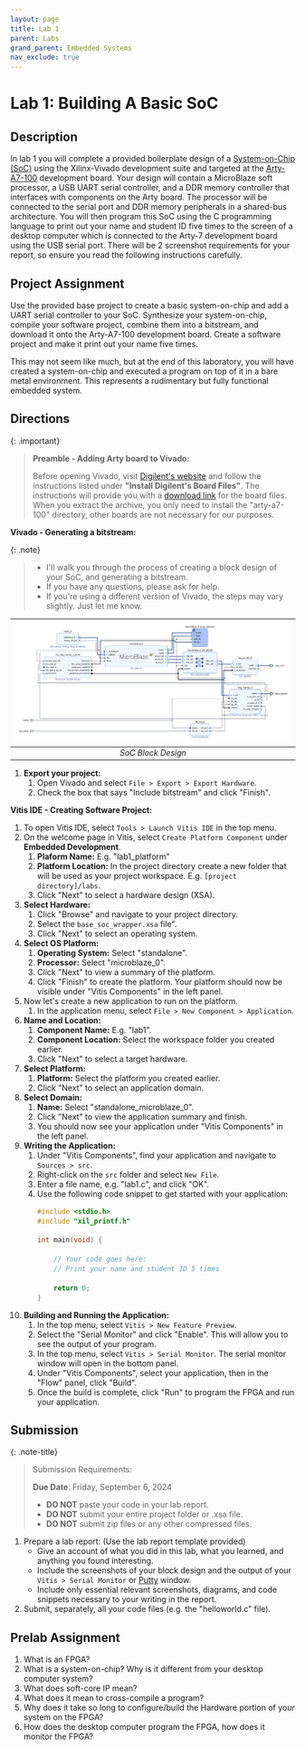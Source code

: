 ```yaml
---
layout: page
title: Lab 1
parent: Labs
grand_parent: Embedded Systems
nav_exclude: true
---
```


# Lab 1: Building A Basic SoC

## Description

In lab 1 you will complete a provided boilerplate design of a [System-on-Chip (SoC)](https://en.wikipedia.org/wiki/System_on_a_chip) using the Xilinx-Vivado development suite and targeted at the [Arty-A7-100](https://www.xilinx.com/products/boards-and-kits/1-w51quh.html) development board. Your design will contain a MicroBlaze soft processor, a USB UART serial controller, and a DDR memory controller that interfaces with components on the Arty board. The processor will be connected to the serial port and DDR memory peripherals in a shared-bus architecture. You will then program this SoC using the C programming language to print out your name and student ID five times to the screen of a desktop computer which is connected to the Arty-7 development board using the USB serial port. There will be 2 screenshot requirements for your report, so ensure you read the following instructions carefully.

## Project Assignment

Use the provided base project to create a basic system-on-chip and add a UART serial controller to your SoC. Synthesize your system-on-chip, compile your software project, combine them into a bitstream, and download it onto the Arty-A7-100 development board. Create a software project and make it print out your name five times.

This may not seem like much, but at the end of this laboratory, you will have created a system-on-chip and executed a program on top of it in a bare metal environment. This represents a rudimentary but fully functional embedded system.

## Directions

{: .important}
> __Preamble - Adding Arty board to Vivado:__
>
> Before opening Vivado, visit [Digilent's website](https://digilent.com/reference/programmable-logic/guides/installing-vivado-and-vitis) and follow the instructions listed under __"Install Digilent's Board Files"__. The instructions will provide you with a [download link](https://github.com/Digilent/vivado-boards/archive/master.zip) for the board files. When you extract the archive, you only need to install the "arty-a7-100" directory, other boards are not necessary for our purposes.  

__Vivado - Generating a bitstream:__

{: .note}
> - I'll walk you through the process of creating a block design of your SoC, and generating a bitstream.
> - If you have any questions, please ask for help.
> - If you're using a different version of Vivado, the steps may vary slightly. Just let me know.

| ![SoC Block Design](./assets/images/block-design.png) |
|:--:|
| *SoC Block Design* |

1. **Export your project:**
    1. Open Vivado and select `File > Export > Export Hardware`.
    2. Check the box that says "Include bitstream" and click "Finish".

__Vitis IDE - Creating Software Project:__

1. To open Vitis IDE, select `Tools > Launch Vitis IDE` in the top menu.
2. On the welcome page in Vitis, select `Create Platform Component` under **Embedded Development**.
    1. **Plaform Name:** E.g. "lab1_platform"
    2. **Platform Location:** In the project directory create a new folder that will be used as your project workspace. E.g. `[project directory]/labs`.
    2. Click "Next" to select a hardware design (XSA).
3. **Select Hardware:** 
    1. Click "Browse" and navigate to your project directory.
    2. Select the `base_soc_wrapper.xsa` file".
    3. Click "Next" to select an operating system.
4. **Select OS Platform:**
    1. **Operating System:** Select "standalone".
    2. **Processor:** Select "microblaze_0".
    3. Click "Next" to view a summary of the platform.
    4. Click "Finish" to create the platform. Your platform should now be visible under "Vitis Components" in the left panel.
5. Now let's create a new application to run on the platform.
    1. In the application menu, select `File > New Component > Application`.
6. **Name and Location:**
    1. **Component Name:** E.g. "lab1".
    2. **Component Location:** Select the workspace folder you created earlier.
    3. Click "Next" to select a target hardware.
7. **Select Platform:**
    1. **Platform:** Select the platform you created earlier.
    2. Click "Next" to select an application domain.
8. **Select Domain:**
    1. **Name:** Select "standalone_microblaze_0".
    2. Click "Next" to view the application summary and finish.
    3. You should now see your application under "Vitis Components" in the left panel.
9. **Writing the Application:**
    1. Under "Vitis Components", find your application and navigate to `Sources > src`.
    2. Right-click on the `src` folder and select `New File`.
    3. Enter a file name, e.g. "lab1.c", and click "OK".
    4. Use the following code snippet to get started with your application:
        ```c
        #include <stdio.h>
        #include "xil_printf.h"

        int main(void) {

            // Your code goes here:
            // Print your name and student ID 5 times

            return 0;
        }
        ```
10. **Building and Running the Application:**
    1. In the top menu, select `Vitis > New Feature Preview`.
    2. Select the "Serial Monitor" and click "Enable". This will allow you to see the output of your program.
    3. In the top menu, select `Vitis > Serial Monitor`. The serial monitor window will open in the bottom panel.
    4. Under "Vitis Components", select your application, then in the "Flow" panel, click "Build".
    5. Once the build is complete, click "Run" to program the FPGA and run your application.

## Submission

{: .note-title}
> Submission Requirements:
>
> **Due Date**: Friday, September 6, 2024
>
> * __DO NOT__ paste your code in your lab report.
> * __DO NOT__ submit your entire project folder or .xsa file.
> * __DO NOT__ submit zip files or any other compressed files.

1. Prepare a lab report: (Use the lab report template provided)
    * Give an account of what you did in this lab, what you learned, and anything you found interesting.
    * Include the screenshots of your block design and the output of your `Vitis > Serial Monitor` or [Putty](https://portableapps.com/apps/internet/putty_portable) window.
    * Include only essential relevant screenshots, diagrams, and code snippets necessary to your writing in the report.  
2. Submit, separately, all your code files (e.g. the "helloworld.c" file).

## Prelab Assignment

1. What is an FPGA?
2. What is a system-on-chip? Why is it different from your desktop computer system?
3. What does soft-core IP mean?
4. What does it mean to cross-compile a program?
5. Why does it take so long to configure/build the Hardware portion of your system on the FPGA?
6. How does the desktop computer program the FPGA, how does it monitor the FPGA?
